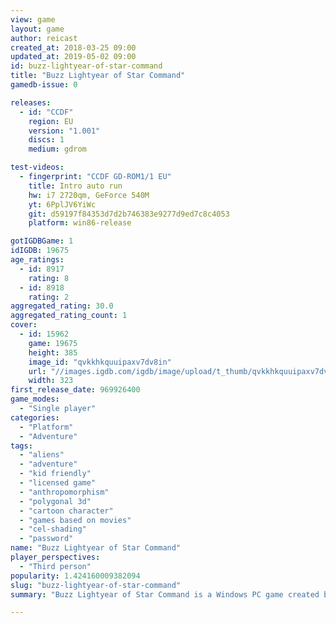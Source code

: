 ```yaml
---
view: game
layout: game
author: reicast
created_at: 2018-03-25 09:00
updated_at: 2019-05-02 09:00
id: buzz-lightyear-of-star-command
title: "Buzz Lightyear of Star Command"
gamedb-issue: 0

releases:
  - id: "CCDF"
    region: EU
    version: "1.001"
    discs: 1
    medium: gdrom

test-videos:
  - fingerprint: "CCDF GD-ROM1/1 EU"
    title: Intro auto run
    hw: i7 2720qm, GeForce 540M
    yt: 6PplJV6YiWc
    git: d59197f84353d7d2b746383e9277d9ed7c8c4053
    platform: win86-release

gotIGDBGame: 1
idIGDB: 19675
age_ratings:
  - id: 8917
    rating: 8
  - id: 8918
    rating: 2
aggregated_rating: 30.0
aggregated_rating_count: 1
cover:
  - id: 15962
    game: 19675
    height: 385
    image_id: "qvkkhkquuipaxv7dv8in"
    url: "//images.igdb.com/igdb/image/upload/t_thumb/qvkkhkquuipaxv7dv8in.jpg"
    width: 323
first_release_date: 969926400
game_modes:
  - "Single player"
categories:
  - "Platform"
  - "Adventure"
tags:
  - "aliens"
  - "adventure"
  - "kid friendly"
  - "licensed game"
  - "anthropomorphism"
  - "polygonal 3d"
  - "cartoon character"
  - "games based on movies"
  - "cel-shading"
  - "password"
name: "Buzz Lightyear of Star Command"
player_perspectives:
  - "Third person"
popularity: 1.424160009382094
slug: "buzz-lightyear-of-star-command"
summary: "Buzz Lightyear of Star Command is a Windows PC game created by Travelers Tales with Disney Interactive and PIXAR in 2000. The game consists of multiple planets, each with a villain on it. In each level the player races the villain to his/her getaway destination. Then the player engages in a one-on-one battle the villain, which usually requires destroying an energy shield surrounding the villain.[1]"

---
```

